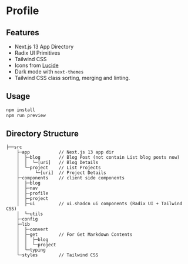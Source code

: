 # Profile

## Features

- Next.js 13 App Directory
- Radix UI Primitives
- Tailwind CSS
- Icons from [Lucide](https://lucide.dev)
- Dark mode with `next-themes`
- Tailwind CSS class sorting, merging and linting.

## Usage

```bash
npm install
npm run preview
```

## Directory Structure
```
├──src
    ├─app           // Next.js 13 app dir
    │  ├─blog       // Blog Post (not contain List blog posts now)
    │  │  └─[uri]   // Blog Details
    │  └─project    // List Projects
    │      └─[uri]  // Project Details
    ├─components    // client side components
    │  ├─blog
    │  ├─nav
    │  ├─profile
    │  ├─project
    │  ├─ui         // ui.shadcn ui components (Radix UI + Tailwind CSS)
    │  └─utils
    ├─config
    ├─lib
    │  ├─convert
    │  ├─get        // For Get Markdown Contents
    │  │  ├─blog
    │  │  └─project
    │  └─typing
    └─styles        // Tailwind CSS
```
